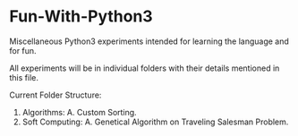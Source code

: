 # Fun-With-Python3
Miscellaneous Python3 experiments intended for learning the language and for fun.

All experiments will be in individual folders with their details mentioned in this file.

Current Folder Structure:

1. Algorithms:  A. Custom Sorting.
2. Soft Computing:  A. Genetical Algorithm on Traveling Salesman Problem.

